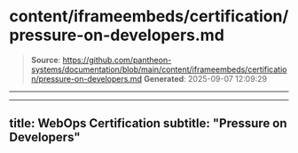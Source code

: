 # content/iframeembeds/certification/pressure-on-developers.md

> **Source**: https://github.com/pantheon-systems/documentation/blob/main/content/iframeembeds/certification/pressure-on-developers.md
> **Generated**: 2025-09-07 12:09:29

---

---
title: WebOps Certification
subtitle: "Pressure on Developers"
---

<Partial file="certification-guide/pressure-on-developers.md" />
